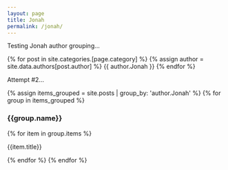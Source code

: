 ```yaml
---
layout: page
title: Jonah
permalink: /jonah/
---
```


Testing Jonah author grouping...

{% for post in site.categories.[page.category] %}
{% assign author = site.data.authors[post.author] %}
  {{ author.Jonah }}
  {% endfor %}

Attempt #2...

  {% assign items_grouped = site.posts | group_by: 'author.Jonah' %}
  {% for group in items_grouped %}
    <h3>{{group.name}}</h3>
    {% for item in group.items %}
      <p>{{item.title}}</p>
    {% endfor %}
  {% endfor %}
